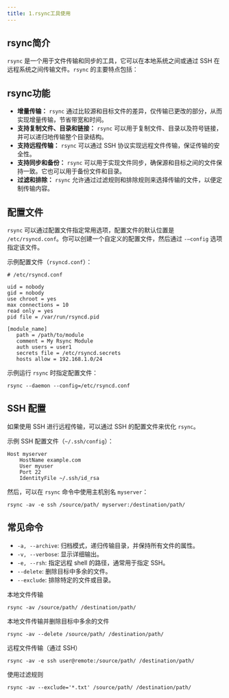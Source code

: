 ```yaml
---
title: 1.rsync工具使用
---
```

## rsync简介

`rsync` 是一个用于文件传输和同步的工具，它可以在本地系统之间或通过 SSH 在远程系统之间传输文件。`rsync` 的主要特点包括：

## rsync功能

* **增量传输：** `rsync` 通过比较源和目标文件的差异，仅传输已更改的部分，从而实现增量传输，节省带宽和时间。
* **支持复制文件、目录和链接：** `rsync` 可以用于复制文件、目录以及符号链接，并可以递归地传输整个目录结构。
* **支持远程传输：** `rsync` 可以通过 SSH 协议实现远程文件传输，保证传输的安全性。
* **支持同步和备份：** `rsync` 可以用于实现文件同步，确保源和目标之间的文件保持一致。它也可以用于备份文件和目录。
* **过滤和排除：** `rsync` 允许通过过滤规则和排除规则来选择传输的文件，以便定制传输内容。

## 配置文件

`rsync` 可以通过配置文件指定常用选项，配置文件的默认位置是 `/etc/rsyncd.conf`。你可以创建一个自定义的配置文件，然后通过 `-–config` 选项指定该文件。

示例配置文件（`rsyncd.conf`）：

```
# /etc/rsyncd.conf

uid = nobody
gid = nobody
use chroot = yes
max connections = 10
read only = yes
pid file = /var/run/rsyncd.pid

[module_name]
   path = /path/to/module
   comment = My Rsync Module
   auth users = user1
   secrets file = /etc/rsyncd.secrets
   hosts allow = 192.168.1.0/24
```

示例运行 `rsync` 时指定配置文件：

```
rsync --daemon --config=/etc/rsyncd.conf
```

## SSH 配置

如果使用 SSH 进行远程传输，可以通过 SSH 的配置文件来优化 `rsync`。

示例 SSH 配置文件（`~/.ssh/config`）：

```
Host myserver
    HostName example.com
    User myuser
    Port 22
    IdentityFile ~/.ssh/id_rsa
```

然后，可以在 `rsync` 命令中使用主机别名 `myserver`：

```
rsync -av -e ssh /source/path/ myserver:/destination/path/
```

## 常见命令

* `-a, --archive`: 归档模式，递归传输目录，并保持所有文件的属性。
* `-v, --verbose`: 显示详细输出。
* `-e, --rsh`: 指定远程 shell 的路径，通常用于指定 SSH。
* `--delete`: 删除目标中多余的文件。
* `--exclude`: 排除特定的文件或目录。

本地文件传输

```
rsync -av /source/path/ /destination/path/
```

本地文件传输并删除目标中多余的文件

```
rsync -av --delete /source/path/ /destination/path/
```

远程文件传输（通过 SSH）

```
rsync -av -e ssh user@remote:/source/path/ /destination/path/
```

使用过滤规则

```
rsync -av --exclude='*.txt' /source/path/ /destination/path/
```
